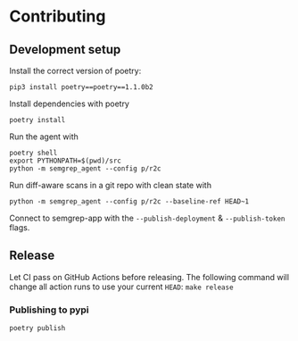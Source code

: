 # Contributing

## Development setup

Install the correct version of poetry:

```
pip3 install poetry==poetry==1.1.0b2
```

Install dependencies with poetry

```
poetry install
```

Run the agent with

```
poetry shell
export PYTHONPATH=$(pwd)/src
python -m semgrep_agent --config p/r2c
```

Run diff-aware scans in a git repo with clean state with

```
python -m semgrep_agent --config p/r2c --baseline-ref HEAD~1
```

Connect to semgrep-app with the `--publish-deployment` & `--publish-token` flags.

## Release

Let CI pass on GitHub Actions before releasing.
The following command will change all action runs to use your current `HEAD`:
```make release```

### Publishing to pypi

```
poetry publish
```
